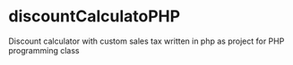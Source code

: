# discountCalculatoPHP
Discount calculator with custom sales tax written in php as project for PHP programming class
